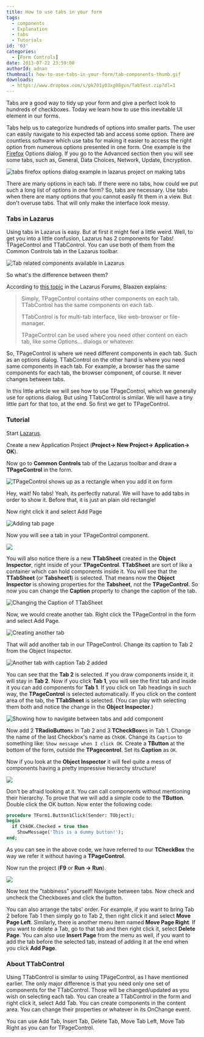 ```yaml
---
title: How to use tabs in your form
tags:
  - components
  - Explanation
  - tabs
  - Tutorials
id: '63'
categories:
  - [Form Controls]
date: 2013-07-22 23:59:00
authorId: adnan
thumbnail: how-to-use-tabs-in-your-form/tab-components-thumb.gif
downloads:
  - https://www.dropbox.com/s/pk701y03xg08gvn/TabTest.zip?dl=1
---
```


Tabs are a good way to tidy up your form and give a perfect look to hundreds of checkboxes. Today we learn how to use this inevitable UI element in our forms.
<!-- more -->


Tabs help us to categorize hundreds of options into smaller parts. The user can easily navigate to his expected tab and access some option. There are countless software which use tabs for making it easier to access the right option from numerous options presented in one form. One example is the [Firefox](http://www.mozilla.org/en-US/firefox/new/) Options dialog. If you go to the Advanced section then you will see some tabs, such as, General, Data Choices, Network, Update, Encryption.


![tabs firefox options dialog example in lazarus project on making tabs](how-to-use-tabs-in-your-form/firefox-options-tabs.gif "tabs firefox options dialog example in lazarus project on making tabs")


There are many options in each tab. If there were no tabs, how could we put such a long list of options in one form? So, tabs are necessary. Use tabs when there are many options that you cannot easily fit them in a view. But don't overuse tabs. That will only make the interface look messy.


### Tabs in Lazarus

Using tabs in Lazarus is easy. But at first it might feel a little weird. Well, to get you into a little confusion, Lazarus has 2 components for Tabs! TPageControl and TTabControl. You can use both of them from the Common Controls tab in the Lazarus toolbar.


![Tab related components available in Lazarus](how-to-use-tabs-in-your-form/tab-components-lazarus.gif)


So what's the difference between them?

According to [this topic](http://forum.lazarus.freepascal.org/index.php?topic=18853.0) in the Lazarus Forums, Blaazen explains:


> Simply, TPageControl contains other components on each tab.
> TTabControl has the same components on each tab.
>
> TTabControl is for multi-tab interface, like web-browser or file-manager.
>
> TPageControl can be used where you need other content on each tab, like some Options... dialogs or whatever.


So, TPageControl is where we need different components in each tab. Such as an options dialog. TTabControl on the other hand is where you need same components in each tab. For example, a browser has the same components for each tab, the browser component, of course. It never changes between tabs.

In this little article we will see how to use TPageControl, which we generally use for options dialog. But using TTabControl is similar. We will have a tiny little part for that too, at the end. So first we get to TPageControl.


### Tutorial

Start [Lazarus](http://www.lazarus.freepascal.org/).

Create a new Application Project (**Project-> New Project-> Application-> OK**).

Now go to **Common Controls** tab of the Lazarus toolbar and draw a **TPageControl** in the form.


![TPageControl shows up as a rectangle when you add it on form](how-to-use-tabs-in-your-form/TPageControl-1.gif)


Hey, wait! No tabs! Yeah, its perfectly natural. We will have to add tabs in order to show it. Before that, it is just an plain old rectangle!

Now right click it and select Add Page


![Adding tab page](how-to-use-tabs-in-your-form/TPageControl-2.gif)


Now you will see a tab in your TPageControl component.


![](how-to-use-tabs-in-your-form/TPageControl-3.gif)


You will also notice there is a new **TTabSheet** created in the **Object Inspector**, right inside of your **TPageControl**. **TTabSheet** are sort of like a container which can hold components inside it. You will see that the **TTabSheet** (or **Tabsheet1**) is selected. That means now the **Object Inspector** is showing properties for the **Tabsheet**, not the **TPageControl**. So now you can change the **Caption** property to change the caption of the tab.


![Changing the Caption of TTabSheet](how-to-use-tabs-in-your-form/TPageControl-4.gif)


Now, we would create another tab. Right click the TPageControl in the form and select Add Page.


![Creating another tab](how-to-use-tabs-in-your-form/TPageControl-5.gif)


That will add another tab in our TPageControl. Change its caption to Tab 2 from the Object Inspector.


![Another tab with caption Tab 2 added](how-to-use-tabs-in-your-form/TPageControl-6.gif)


You can see that the **Tab 2** is selected. If you draw components inside it, it will stay in **Tab 2**. Now if you click **Tab 1**, you will see the first tab and inside it you can add components for **Tab 1**. If you click on Tab headings in such way, the **TPageControl** is selected automatically. If you click on the content area of the tab, the **TTabSheet** is selected. (You can play with selecting them both and notice the change in the **Object Inspector**.)


![Showing how to navigate between tabs and add component](how-to-use-tabs-in-your-form/selecting-tab-lazarus.gif)


Now add 2 **TRadioButton**s in Tab 2 and 3 **TCheckBox**es in Tab 1. Change the name of the last Checkbox's name as `ChkOK`. Change its `Caption` to something like: `Show message when I click OK`. Create a **TButton** at the bottom of the form, outside the **TPagecontrol**. Set its **Caption** as `OK`.

Now if you look at the **Object Inspector** it will feel quite a mess of components having a pretty impressive hierarchy structure!


![](how-to-use-tabs-in-your-form/components-object-inspector.gif)


Don't be afraid looking at it. You can call components without mentioning their hierarchy. To prove that we will add a simple code to the **TButton**. Double click the OK button. Now enter the following code:

```pascal
procedure TForm1.Button1Click(Sender: TObject);
begin
  if ChkOK.Checked = true then
    ShowMessage('This is a dummy button!');
end;
```

As you can see in the above code, we have referred to our **TCheckBox** the way we refer it without having a **TPageControl**.

Now run the project (**F9** or **Run -> Run**).


![](how-to-use-tabs-in-your-form/tab-program-lazarus.gif)


Now test the "tabbiness" yourself! Navigate between tabs. Now check and uncheck the Checkboxes and click the button.

You can also arrange the tabs' order. For example, if you want to bring Tab 2 before Tab 1 then simply go to Tab 2, then right click it and select **Move Page Left**. Similarly, there is another menu item named **Move Page Right**. If you want to delete a Tab, go to that tab and then right click it, select **Delete Page**. You can also use **Insert Page** from the menu as well, if you want to add the tab before the selected tab, instead of adding it at the end when you click **Add Page**.


### About TTabControl

Using TTabControl is similar to using TPageControl, as I have mentioned earlier. The only major difference is that you need only one set of components for the TTabControl. Those will be changed/updated as you wish on selecting each tab. You can create a TTabControl in the form and right click it, select Add Tab. You can create components in the content area. You can change their properties or whatever in its OnChange event.

You can use Add Tab, Insert Tab, Delete Tab, Move Tab Left, Move Tab Right as you can for TPageControl.
